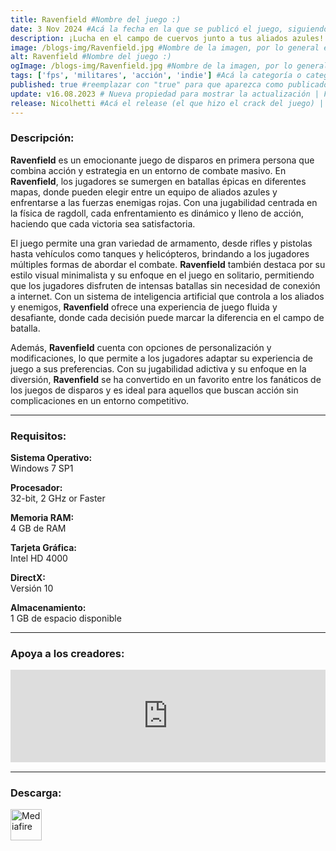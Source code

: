 ```yaml
---
title: Ravenfield #Nombre del juego :)
date: 3 Nov 2024 #Acá la fecha en la que se publicó el juego, siguiendo este formato: Dia "30", Mes "Oct", Año "2024" = como debe quedar: 30 Oct 2024
description: ¡Lucha en el campo de cuervos junto a tus aliados azules! ¡Derriba a esos molestos rojos usando helicópteros, tanques, armas y física de ragdoll activa! #Acá una mini descripción del juego
image: /blogs-img/Ravenfield.jpg #Nombre de la imagen, por lo general es exactamente el mismo nombre que el juego excluyendo lo ":" (Dos puntos)
alt: Ravenfield #Nombre del juego :)
ogImage: /blogs-img/Ravenfield.jpg #Nombre de la imagen, por lo general es exactamente el mismo nombre que el juego excluyendo lo ":" (Dos puntos)
tags: ['fps', 'militares', 'acción', 'indie'] #Acá la categoría o categorías del juego, si es más de una se coloca en este formato: ['categoría1', 'categoría2']
published: true #reemplazar con "true" para que aparezca como publicado
update: v16.08.2023 # Nueva propiedad para mostrar la actualización | Formato: v1.0.0
release: Nicolhetti #Acá el release (el que hizo el crack del juego) | Formato: Nicolhetti
---
```


<!--En VSCode seleccionando una palabra, por ejemplo: "Ravenfield" y apretando Ctrl+F2 se seleccionan todas las palabras iguales-->

### Descripción:
**Ravenfield** es un emocionante juego de disparos en primera persona que combina acción y estrategia en un entorno de combate masivo. En **Ravenfield**, los jugadores se sumergen en batallas épicas en diferentes mapas, donde pueden elegir entre un equipo de aliados azules y enfrentarse a las fuerzas enemigas rojas. Con una jugabilidad centrada en la física de ragdoll, cada enfrentamiento es dinámico y lleno de acción, haciendo que cada victoria sea satisfactoria.

El juego permite una gran variedad de armamento, desde rifles y pistolas hasta vehículos como tanques y helicópteros, brindando a los jugadores múltiples formas de abordar el combate. **Ravenfield** también destaca por su estilo visual minimalista y su enfoque en el juego en solitario, permitiendo que los jugadores disfruten de intensas batallas sin necesidad de conexión a internet. Con un sistema de inteligencia artificial que controla a los aliados y enemigos, **Ravenfield** ofrece una experiencia de juego fluida y desafiante, donde cada decisión puede marcar la diferencia en el campo de batalla.

Además, **Ravenfield** cuenta con opciones de personalización y modificaciones, lo que permite a los jugadores adaptar su experiencia de juego a sus preferencias. Con su jugabilidad adictiva y su enfoque en la diversión, **Ravenfield** se ha convertido en un favorito entre los fanáticos de los juegos de disparos y es ideal para aquellos que buscan acción sin complicaciones en un entorno competitivo.

<!--Prompt para Chat-GPT: Hazme una descripción para el juego "Ravenfield" y cada que menciones "Ravenfield" ponlo en negrita -->

---

### Requisitos:
**Sistema Operativo:**  
Windows 7 SP1

**Procesador:**  
32-bit, 2 GHz or Faster

**Memoria RAM:**  
4 GB de RAM

**Tarjeta Gráfica:**  
Intel HD 4000

**DirectX:**  
Versión 10

**Almacenamiento:**  
1 GB de espacio disponible

<!--Si falta o sobra un requisito se quita o se agrega manteniendo el mismo formato-->

---

### Apoya a los creadores:
<iframe src="https://store.steampowered.com/widget/636480/" frameborder="0" style="background-color: transparent; width: 100% !important; aspect-ratio: 646 / 190;"></iframe>

<!--Reemplazar los numeros (AppID) del juego (en este caso 2668510) por el numero (AppID) correspondiente con el juego a publicar-->
<!--El AppID se encuentra en la URL del Juego en Steam-->

---

### Descarga:

[<img src="https://gist.github.com/cxmeel/0dbc95191f239b631c3874f4ccf114e2/raw/download.svg" alt="Mediafire" height="50" />](https://www.mediafire.com/file/41rph1ieeaw7zm2/Ravenfield.zip/file)

<!-- # se debe reemplazar por el link de descarga-->

<!--NOMBRE-DEL-SERVICIO se debe reemplazar por el servicio donde está subido el juego-->